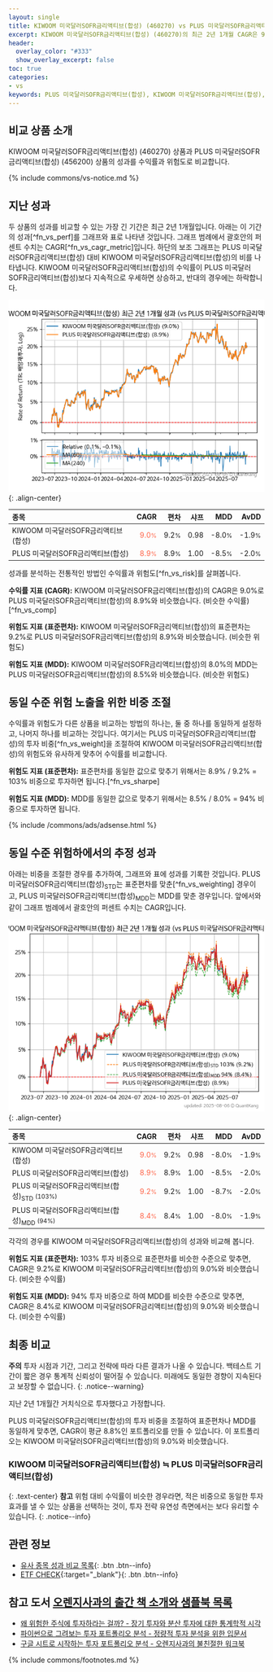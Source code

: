 ```yaml
---
layout: single
title: KIWOOM 미국달러SOFR금리액티브(합성) (460270) vs PLUS 미국달러SOFR금리액티브(합성) (456200)
excerpt: KIWOOM 미국달러SOFR금리액티브(합성) (460270)의 최근 2년 1개월 CAGR은 9.0%로 PLUS 미국달러SOFR금리액티브(합성) (456200)의 8.9%와 비슷했습니다.
header:
  overlay_color: "#333"
  show_overlay_excerpt: false
toc: true
categories:
- vs
keywords: PLUS 미국달러SOFR금리액티브(합성), KIWOOM 미국달러SOFR금리액티브(합성), KIWOOM 미국달러SOFR금리액티브(합성) PLUS 미국달러SOFR금리액티브(합성) 비교, 460270, 456200, 460270 460270 비교
---
```


## 비교 상품 소개


KIWOOM 미국달러SOFR금리액티브(합성) (460270) 상품과 PLUS 미국달러SOFR금리액티브(합성) (456200) 상품의 성과를 수익률과 위험도로 비교합니다.





{% include commons/vs-notice.md %}

## 지난 성과

두 상품의 성과를 비교할 수 있는 가장 긴 기간은 최근 2년 1개월입니다. 아래는 이 기간의 성과[^fn_vs_perf]를 그래프와 표로 나타낸 것입니다.
그래프 범례에서 괄호안의 퍼센트 수치는 CAGR[^fn_vs_cagr_metric]입니다.
하단의 보조 그래프는 PLUS 미국달러SOFR금리액티브(합성) 대비 KIWOOM 미국달러SOFR금리액티브(합성)의 비를 나타냅니다.
KIWOOM 미국달러SOFR금리액티브(합성)의 수익률이 PLUS 미국달러SOFR금리액티브(합성)보다 지속적으로 우세하면 상승하고, 반대의 경우에는 하락합니다.

![KIWOOM 미국달러SOFR금리액티브(합성)](/vs/images/460270-vs-456200_dual.png){: .align-center}

| **종목** | **CAGR** | **편차** | **샤프** | **MDD** | **AvDD** |
| :------------ | ------: | -----------: | -------: | ------: | -------: |
| KIWOOM 미국달러SOFR금리액티브(합성) | <span style="color: tomato">9.0<small>%</small></span> | 9.2<small>%</small> | 0.98 | -8.0<small>%</small> | -1.9<small>%</small> |
| PLUS 미국달러SOFR금리액티브(합성) | <span style="color: tomato">8.9<small>%</small></span> | 8.9<small>%</small> | 1.00 | -8.5<small>%</small> | -2.0<small>%</small> |

<!-- more -->


성과를 분석하는 전통적인 방법인 수익률과 위험도[^fn_vs_risk]를 살펴봅니다.

**수익률 지표 (CAGR):** KIWOOM 미국달러SOFR금리액티브(합성)의 CAGR은 9.0%로 PLUS 미국달러SOFR금리액티브(합성)의 8.9%와 비슷했습니다. (비슷한 수익률)[^fn_vs_comp]

**위험도 지표 (표준편차):** KIWOOM 미국달러SOFR금리액티브(합성)의 표준편차는 9.2%로 PLUS 미국달러SOFR금리액티브(합성)의 8.9%와 비슷했습니다. (비슷한 위험도)

**위험도 지표 (MDD):** KIWOOM 미국달러SOFR금리액티브(합성)의 8.0%의 MDD는 PLUS 미국달러SOFR금리액티브(합성)의 8.5%와 비슷했습니다. (비슷한 위험도)



## 동일 수준 위험 노출을 위한 비중 조절

수익률과 위험도가 다른 상품을 비교하는 방법의 하나는, 둘 중 하나를 동일하게 설정하고, 나머지 하나를 비교하는 것입니다.
여기서는 PLUS 미국달러SOFR금리액티브(합성)의 투자 비중[^fn_vs_weight]을 조절하여 KIWOOM 미국달러SOFR금리액티브(합성)의 위험도와 유사하게 맞추어 수익률를 비교합니다.

**위험도 지표 (표준편차):** 표준편차를 동일한 값으로 맞추기 위해서는 8.9% / 9.2% = 103% 비중으로 투자하면 됩니다.[^fn_vs_sharpe]

**위험도 지표 (MDD):** MDD를 동일한 값으로 맞추기 위해서는 8.5% / 8.0% = 94% 비중으로 투자하면 됩니다.


{% include /commons/ads/adsense.html %}



## 동일 수준 위험하에서의 추정 성과

아래는 비중을 조절한 경우를 추가하여, 그래프와 표에 성과를 기록한 것입니다.
PLUS 미국달러SOFR금리액티브(합성)<sub>STD</sub>는 표준편차를 맞춘[^fn_vs_weighting] 경우이고, PLUS 미국달러SOFR금리액티브(합성)<sub>MDD</sub>는 MDD를 맞춘 경우입니다.
앞에서와 같이 그래프 범례에서 괄호안의 퍼센트 수치는 CAGR입니다.


![KIWOOM 미국달러SOFR금리액티브(합성)](/vs/images/460270-vs-456200.png){: .align-center}



| **종목** | **CAGR** | **편차** | **샤프** | **MDD** | **AvDD** |
| :------------ | ------: | -----------: | -------: | ------: | -------: |
| KIWOOM 미국달러SOFR금리액티브(합성) | <span style="color: tomato">9.0<small>%</small></span> | 9.2<small>%</small> | 0.98 | -8.0<small>%</small> | -1.9<small>%</small> |
| PLUS 미국달러SOFR금리액티브(합성) | <span style="color: tomato">8.9<small>%</small></span> | 8.9<small>%</small> | 1.00 | -8.5<small>%</small> | -2.0<small>%</small> |
| PLUS 미국달러SOFR금리액티브(합성)<sub>STD</sub> <small>(103%)</small> | <span style="color: tomato">9.2<small>%</small></span> | 9.2<small>%</small> | 1.00 | -8.7<small>%</small> | -2.0<small>%</small> |
| PLUS 미국달러SOFR금리액티브(합성)<sub>MDD</sub> <small>(94%)</small> | <span style="color: tomato">8.4<small>%</small></span> | 8.4<small>%</small> | 1.00 | -8.0<small>%</small> | -1.9<small>%</small> |



각각의 경우를 KIWOOM 미국달러SOFR금리액티브(합성)의 성과와 비교해 봅니다.

**위험도 지표 (표준편차):** 103% 투자 비중으로 표준편차를 비슷한 수준으로 맞추면, CAGR은 9.2%로 KIWOOM 미국달러SOFR금리액티브(합성)의 9.0%와 비슷했습니다. (비슷한 수익률)

**위험도 지표 (MDD):** 94% 투자 비중으로 하여 MDD를 비슷한 수준으로 맞추면, CAGR은 8.4%로 KIWOOM 미국달러SOFR금리액티브(합성)의 9.0%와 비슷했습니다. (비슷한 수익률)




## 최종 비교

**주의** 투자 시점과 기간, 그리고 전략에 따라 다른 결과가 나올 수 있습니다. 백테스트 기간이 짧은 경우 통계적 신뢰성이 떨어질 수 있습니다. 미래에도 동일한 경향이 지속된다고 보장할 수 없습니다.
{: .notice--warning}

지난 2년 1개월간 거치식으로 투자했다고 가정합니다.

PLUS 미국달러SOFR금리액티브(합성)의 투자 비중을 조절하여 표준편차나 MDD를 동일하게 맞추면, CAGR이 평균 8.8%인 포트폴리오를 만들 수 있습니다.
이 포트폴리오는 KIWOOM 미국달러SOFR금리액티브(합성)의 9.0%와 비슷했습니다.

### KIWOOM 미국달러SOFR금리액티브(합성) ≒ PLUS 미국달러SOFR금리액티브(합성)
{: .text-center}
**참고** 위험 대비 수익률이 비슷한 경우라면, 적은 비중으로 동일한 투자 효과를 낼 수 있는 상품을 선택하는 것이, 투자 전략 유연성 측면에서는 보다 유리할 수 있습니다.
{: .notice--info}


## 관련 정보

- [유사 종목 성과 비교 목록](/vs/){: .btn .btn--info}
- [ETF CHECK](https://www.etfcheck.co.kr/mobile/etpitem/456200/compare?compCode%5B%5D=460270){:target="_blank"}{: .btn .btn--info}


## 참고 도서 [오렌지사과의 출간 책 소개와 샘플북 목록](https://kongdori.tistory.com/691)

- [왜 위험한 주식에 투자하라는 걸까? - 장기 투자와 분산 투자에 대한 통계학적 시각](https://kongdori.tistory.com/421)
- [파이썬으로 그려보는 투자 포트폴리오 분석  - 정량적 투자 분석을 위한 입문서](https://kongdori.tistory.com/643)
- [구글 시트로 시작하는 투자 포트폴리오 분석 - 오렌지사과의 불친절한 워크북](https://kongdori.tistory.com/449)

{% include commons/footnotes.md %}